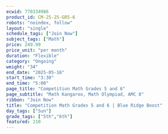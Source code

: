 ```yaml
---
ecwid: 770334986
product_id: CM-25-25-GR5-6
robots: "noindex, follow"
layout: "single"
schedule_tags: ["Join Now"]
subject_tags: ["Math"]
price: 249.99
price_unit: "per month"
duration: "Flexible"
category: "Ongoing"
weight: "34"
end_date: "2025-05-16"
start_time: "3:30"
end_time: "5:00"
page_title: "Competition Math Grades 5 and 6"
page_subtitle: "Math Kangaroo, Math Olympiad, AMC 8"
ribbon: "Join Now"
title: "Competition Math Grades 5 and 6 | Blue Ridge Boost"
day_tags: ["Sun"]
grade_tags: ["5th","6th"]
featured: 210
---
```

